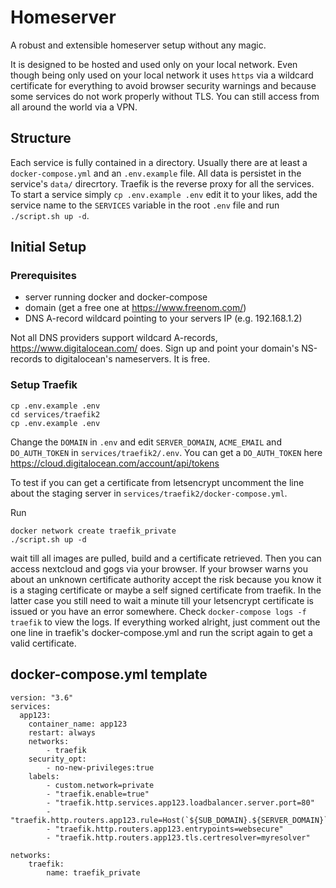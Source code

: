 # Homeserver
A robust and extensible homeserver setup without any magic.

It is designed to be hosted and used only on your local network. Even though being only used on your local network it uses ```https``` via a wildcard certificate for everything to avoid browser security warnings and because some services do not work properly without TLS. You can still access from all around the world via a VPN.

## Structure
Each service is fully contained in a directory. Usually there are at least a ```docker-compose.yml``` and an ```.env.example``` file. All data is persistet in the service's ```data/``` direcrtory.
Traefik is the reverse proxy for all the services. To start a service simply ```cp .env.example .env``` edit it to your likes, add the service name to the ```SERVICES``` variable in the root ```.env``` file and run ```./script.sh up -d```.

## Initial Setup

### Prerequisites
- server running docker and docker-compose
- domain (get a free one at https://www.freenom.com/)
- DNS A-record wildcard pointing to your servers IP (e.g. 192.168.1.2)

Not all DNS providers support wildcard A-records, https://www.digitalocean.com/ does. Sign up and point your domain's NS-records to digitalocean's nameservers. It is free.

### Setup Traefik
```
cp .env.example .env
cd services/traefik2
cp .env.example .env
```
Change the ```DOMAIN``` in ```.env``` and edit ```SERVER_DOMAIN```, ```ACME_EMAIL``` and ```DO_AUTH_TOKEN``` in ```services/traefik2/.env```. You can get a ```DO_AUTH_TOKEN``` here https://cloud.digitalocean.com/account/api/tokens

To test if you can get a certificate from letsencrypt uncomment the line about the staging server in ```services/traefik2/docker-compose.yml```.

Run 
```
docker network create traefik_private
./script.sh up -d
``` 
wait till all images are pulled, build and a certificate retrieved. Then you can access nextcloud and gogs via your browser. If your browser warns you about an unknown certificate authority accept the risk because you know it is a staging certificate or maybe a self signed certificate from traefik. In the latter case you still need to wait a minute till your letsencrypt certificate is issued or you have an error somewhere. Check ```docker-compose logs -f traefik``` to view the logs. If everything worked alright, just comment out the one line in traefik's docker-compose.yml and run the script again to get a valid certificate.

## docker-compose.yml template

```
version: "3.6"
services:
  app123:
    container_name: app123
    restart: always
    networks: 
        - traefik
    security_opt:
        - no-new-privileges:true
    labels:
        - custom.network=private
        - "traefik.enable=true"
        - "traefik.http.services.app123.loadbalancer.server.port=80"
        - "traefik.http.routers.app123.rule=Host(`${SUB_DOMAIN}.${SERVER_DOMAIN}`)"
        - "traefik.http.routers.app123.entrypoints=websecure"
        - "traefik.http.routers.app123.tls.certresolver=myresolver"

networks:
    traefik:
        name: traefik_private
```
